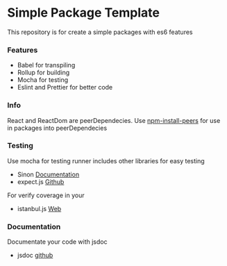 # Simple Package Template

This repository is  for create a simple packages with es6 features

### Features
- Babel for transpiling
- Rollup for building
- Mocha for testing
- Eslint and Prettier for better code

### Info

React and ReactDom are peerDependecies. Use [npm-install-peers](https://www.npmjs.com/package/npm-install-peers) for use in packages into peerDependecies 

### Testing

Use mocha for testing runner
includes other libraries for easy testing 

- Sinon [Documentation](https://sinonjs.org/releases/v7.3.2/)
- expect.js [Github](https://github.com/Automattic/expect.js/)

For verify coverage in your

- istanbul.js [Web](https://istanbul.js.org/)

### Documentation

Documentate your code with jsdoc

- jsdoc [github](https://github.com/jsdoc/jsdoc)